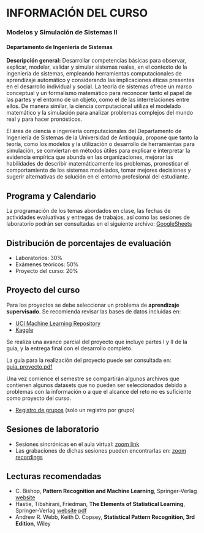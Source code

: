# INFORMACIÓN DEL CURSO 
### Modelos y Simulación de Sistemas II 
#### Departamento de Ingeniería de Sistemas <br/> 
**Descripción general:** Desarrollar competencias básicas para observar, explicar, modelar, validar y simular sistemas reales, en el contexto de la ingeniería de sistemas, empleando herramientas computacionales de aprendizaje automático y considerando las implicaciones éticas presentes en el desarrollo individual y social.
La teoría de sistemas ofrece un marco conceptual y un formalismo matemático para reconocer tanto el papel de las partes y el entorno de un objeto, como el de las interrelaciones entre ellos. De manera similar, la ciencia computacional utiliza el modelado matemático y la simulación para analizar problemas complejos del mundo real y para hacer pronósticos.

El área de ciencia e ingeniería computacionales del Departamento de Ingeniería de Sistemas de la Universidad de Antioquia, propone que tanto la teoría, como los modelos y la utilización o desarrollo de herramientas para simulación, se conviertan en métodos útiles para explicar e interpretar la evidencia empírica que abunda en las organizaciones, mejorar las habilidades de describir matemáticamente los problemas, pronosticar el comportamiento de los sistemas modelados, tomar mejores decisiones y sugerir alternativas de solución en el entorno profesional del estudiante.

## Programa y Calendario

La programación de los temas abordados en clase, las fechas de actividades evaluativas y entregas de trabajos, así como las sesiones de laboratorio podrán ser consultadas en el siguiente archivo: [GoogleSheets](https://docs.google.com/spreadsheets/d/1DEsjrTqnMk2lOAWap_QBu_QaRz2tK5YoeWdyFYAnxbs/edit?usp=sharing)

## Distribución de porcentajes de evaluación

- Laboratorios:       30%
- Exámenes teóricos:  50%
- Proyecto del curso: 20%

## Proyecto del curso

Para los proyectos se debe seleccionar un problema de **aprendizaje supervisado**. Se recomienda revisar las bases de datos incluidas en:

- [UCI Machine Learning Repository](https://archive.ics.uci.edu/ml/index.php)
- [Kaggle](https://www.kaggle.com/)

Se realiza una avance parcial del proyecto que incluye partes I y II de la guía, y la entrega final con el desarrollo completo.

La guía para la realización del proyecto puede ser consultada en: [guia_proyecto.pdf]()

Una vez comience el semestre se compartirán algunos archivos que contienen algunos datasets que no pueden ser seleccionados debido a problemas con la información o a que el alcance del reto no es suficiente como proyecto del curso.

- [Registro de grupos]() (solo un registro por grupo)

## Sesiones de laboratorio

- Sesiones sincrónicas en el aula virtual: [zoom link]()
- Las grabaciones de dichas sesiones pueden encontrarlas en: [zoom recordings]()


## Lecturas recomendadas

- C. Bishop, **Pattern Recognition and Machine Learning**, Springer-Verlag [website](https://www.microsoft.com/en-us/research/uploads/prod/2006/01/Bishop-Pattern-Recognition-and-Machine-Learning-2006.pdf)
- Hastie, Tibshirani, Friedman, **The Elements of Statistical Learning**, Springer-Verlag [website](https://web.stanford.edu/~hastie/ElemStatLearn/) [pdf](https://web.stanford.edu/~hastie/ElemStatLearn/printings/ESLII_print12.pdf)
- Andrew R. Webb, Keith D. Copsey, **Statistical Pattern Recognition, 3rd Edition**, Wiley
